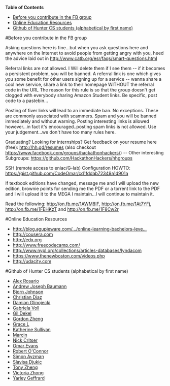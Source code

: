 <!-- markdown-toc start - Don't edit this section. Run M-x markdown-toc/generate-toc again --<!-- markdown-toc start - Don't edit this section. Run M-x markdown-toc-generate-toc again -->
**Table of Contents**

- [Before you contribute in the FB group](#before-you-contribute-in-the-fb-group)
- [Online Education Resources](#online-education-resources)
- [Github of Hunter CS students (alphabetical by first name)](#github-of-hunter-cs-students-alphabetical-by-first-name)


#Before you contribute in the FB group

Asking questions here is fine...but when you ask questions here and anywhere on the Internet to avoid people from getting angry with you, heed the advice laid out in http://www.catb.org/esr/faqs/smart-questions.html

Referral links are not allowed. I Will delete them if I see them -- if it becomes a persistent problem, you will be banned. A referral link is one which gives you some benefit for other users signing up for a service -- wanna share a cool new service, share a link to their homepage WITHOUT the referral code in the URL The reason for this rule is so that the group doesn't get clogged with everybody sharing Amazon Student links.
Be specific, post code to a pastebin...

Posting of fiver links will lead to an immediate ban. No exceptions. These are commonly associated with scammers. Spam and you will be banned immediately and without warning. Posting interesting links is allowed however...in fact it's encouraged..posting spam links is not allowed. Use your judgement...we don't have too many rules here.

Graduating? Looking for internships? Get feedback on your resume here (free): http://hh.gd/resumes (also checkout https://www.facebook.com/groups/hackathonhackers/) -- 
Other interesting Subgroups: https://github.com/HackathonHackers/hhgroups

SSH (remote access to eniac/G-lab) Configuration HOWTO: https://gist.github.com/CodeOmar/cd1fddab72349a1d901a

If textbook editions have changed, message me and I will upload the new edition, brownie points for sending me the PDF or a torrent link to the PDF and I will upload it to the MEGA I maintain...I will continue to maintain it.

Read the following: http://on.fb.me/1AWM8IF, http://on.fb.me/1At7YFj, http://on.fb.me/1FEHKzT and http://on.fb.me/1F8Cw2r

#Online Education Resources
- http://blog.agupieware.com/…/online-learning-bachelors-leve…
- http://cousera.com
- http://edx.org
- http://www.freecodecamp.com/
- http://www.nypl.org/collections/articles-databases/lyndacom
- https://www.thenewboston.com/videos.php
- http://udacity.com

#Github of Hunter CS students (alphabetical by first name)
- [Alex Rosario](https://github.com/apollolux)
- [Andrew Joseph Baumann](https://github.com/andrewjbaumann)
- [Bjorn Johnson](https://github.com/Bjornkjohnson)
- [Christian Diaz](https://github.com/CHDiaz)
- [Damian Glinojecki](http://github.com/glina126)
- [Gabriela Voll](https://github.com/gato333)
- [Gil Dekel](https://github.com/stagadish)
- [Gordon Zheng](https://github.com/capablemonkey)
- [Grace L](https://github.com/GracieCoding)
- [Katherine Sullivan](https://github.com/katms)
- [Marcin](https://github.com/hak8or)
- [Nick Critser](https://github.com/n-critser)
- [Omar Evans](http://github.com/CodeOmar)
- [Robert O'Connor](https://github.com/robbyoconnor)
- [Simon Ayzman](https://github.com/simonayzman)
- [Slavisa Djukic](https://github.com/sdjukic)
- [Tony Zheng](https://github.com/tonyzheng6)
- [Victoria Zhong](https://github.com/SemicolonExpected)
- [Yarley Geffrard](https://github.com/ygeffrard)
